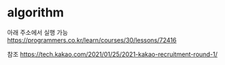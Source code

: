 # algorithm

아래 주소에서 실행 가능
https://programmers.co.kr/learn/courses/30/lessons/72416

참조
https://tech.kakao.com/2021/01/25/2021-kakao-recruitment-round-1/